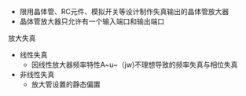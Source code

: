 - 限用晶体管、RC元件、模拟开关等设计制作失真输出的晶体管放大器
- 晶体管放大器只允许有一个输入端口和输出端口

放大失真

- 线性失真
  - 因线性放大器频率特性A~u~（jw)不理想导致的频率失真与相位失真
- 非线性失真
  - 放大管设置的静态偏置